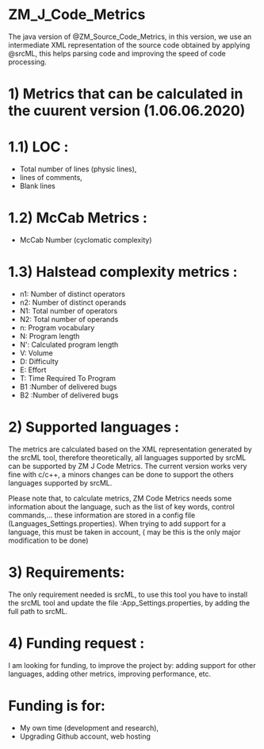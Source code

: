 # ZM_J_Code_Metrics
The java version of @ZM_Source_Code_Metrics, in this version, we use an intermediate XML representation of the source code obtained by applying @srcML, this helps parsing code and improving the speed of code processing.

# 1) Metrics that can be calculated in the cuurent version (1.06.06.2020)

  # 1.1) LOC :
  - Total number of lines (physic lines),
  - lines of comments,
  - Blank lines
  
  # 1.2) McCab Metrics :
  - McCab Number (cyclomatic complexity)
  
  # 1.3) Halstead complexity metrics :
  - n1: Number of distinct operators
  - n2: Number of distinct operands  
  - N1: Total number of operators    
  - N2: Total number of operands     
  - n: Program vocabulary          
  - N: Program length               
  - N': Calculated program length   
  - V: Volume                      
  - D: Difficulty                   
  - E: Effort                      
  - T: Time Required To Program     
  - B1 :Number of delivered bugs    
  - B2 :Number of delivered bugs     
 
 # 2) Supported languages :
 
 The metrics are calculated based on the XML representation generated by the srcML tool, therefore theoretically, all languages supported
 by srcML can be supported by ZM J Code Metrics. The current version works very fine with c/c++, a minors changes can be 
 done to support the others languages supported by srcML.
 
 Please note that, to calculate metrics, ZM Code Metrics needs some information about the language, such as the list of key words, control 
 commands,... these information are stored in a config file (Languages_Settings.properties). When trying to add support for a language, this must be taken
 in account, ( may be this is the only major modification to be done)
 
# 3) Requirements: 
The only requirement needed is srcML, to use this tool you have to install the srcML tool and update the file :App_Settings.properties, by adding the full path to srcML.

# 4) Funding request :
I am looking for funding, to improve the project by:
adding support for other languages, adding other metrics, improving performance, etc.
# Funding is for:
- My own time (development and research),
- Upgrading Github account, web hosting
 
 
